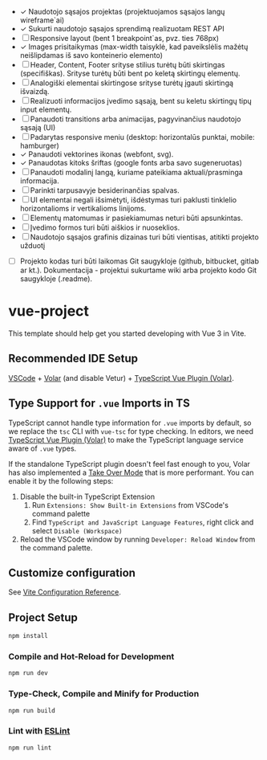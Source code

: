 * &check; Naudotojo sąsajos projektas (projektuojamos sąsajos langų wireframe`ai)
* &check; Sukurti naudotojo sąsajos sprendimą realizuotam REST API
* &#x2610; Responsive layout (bent 1 breakpoint`as, pvz. ties 768px)
* &check; Images prisitaikymas (max-width taisyklė, kad paveikslėlis mažėtų neišlipdamas iš savo konteinerio elemento)
* &#x2610; Header, Content, Footer srityse stilius turėtų būti skirtingas (specifiškas). Srityse turėtų būti bent po keletą skirtingų elementų. 
* &#x2610; Analogiški elementai skirtingose srityse turėtų įgauti skirtingą išvaizdą.
* &#x2610; Realizuoti informacijos įvedimo sąsają, bent su keletu skirtingų tipų input elementų.
* &#x2610; Panaudoti transitions arba animacijas, pagyvinančius naudotojo sąsają (UI)
* &#x2610; Padarytas responsive meniu (desktop: horizontalūs punktai, mobile: hamburger)
* &check; Panaudoti vektorines ikonas (webfont, svg).
* &check; Panaudotas kitoks šriftas (google fonts arba savo sugeneruotas)
* &#x2610; Panaudoti modalinį langą, kuriame pateikiama aktuali/prasminga informacija.
* &#x2610; Parinkti tarpusavyje besiderinančias spalvas.
* &#x2610; UI elementai negali išsimėtyti, išdėstymas turi paklusti tinklelio horizontalioms ir vertikalioms linijoms.
* &#x2610; Elementų matomumas ir pasiekiamumas neturi būti apsunkintas.
* &#x2610; Įvedimo formos turi būti aiškios ir nuoseklios.
* &#x2610; Naudotojo sąsajos grafinis dizainas turi būti vientisas, atitikti projekto užduotį
- &#x2610; Projekto kodas turi būti laikomas Git saugykloje (github, bitbucket, gitlab ar kt.). Dokumentacija - projektui sukurtame wiki arba projekto kodo Git saugykloje (.readme).


# vue-project

This template should help get you started developing with Vue 3 in Vite.

## Recommended IDE Setup

[VSCode](https://code.visualstudio.com/) + [Volar](https://marketplace.visualstudio.com/items?itemName=Vue.volar) (and disable Vetur) + [TypeScript Vue Plugin (Volar)](https://marketplace.visualstudio.com/items?itemName=Vue.vscode-typescript-vue-plugin).

## Type Support for `.vue` Imports in TS

TypeScript cannot handle type information for `.vue` imports by default, so we replace the `tsc` CLI with `vue-tsc` for type checking. In editors, we need [TypeScript Vue Plugin (Volar)](https://marketplace.visualstudio.com/items?itemName=Vue.vscode-typescript-vue-plugin) to make the TypeScript language service aware of `.vue` types.

If the standalone TypeScript plugin doesn't feel fast enough to you, Volar has also implemented a [Take Over Mode](https://github.com/johnsoncodehk/volar/discussions/471#discussioncomment-1361669) that is more performant. You can enable it by the following steps:

1. Disable the built-in TypeScript Extension
    1) Run `Extensions: Show Built-in Extensions` from VSCode's command palette
    2) Find `TypeScript and JavaScript Language Features`, right click and select `Disable (Workspace)`
2. Reload the VSCode window by running `Developer: Reload Window` from the command palette.

## Customize configuration

See [Vite Configuration Reference](https://vitejs.dev/config/).

## Project Setup

```sh
npm install
```

### Compile and Hot-Reload for Development

```sh
npm run dev
```

### Type-Check, Compile and Minify for Production

```sh
npm run build
```

### Lint with [ESLint](https://eslint.org/)

```sh
npm run lint
```
